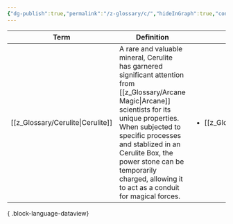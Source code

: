 ```yaml
---
{"dg-publish":true,"permalink":"/z-glossary/c/","hideInGraph":true,"contentClasses":"h-line hr-no-icon","tags":["GlossaryIndex/Letter"],"dgShowInlineTitle":true,"noteIcon":""}
---
```




| Term                                 | Definition                                                                                                                                                                                                                                                                                                          | Topic                                                   | Related                                                                                                                                                       |
| ------------------------------------ | ------------------------------------------------------------------------------------------------------------------------------------------------------------------------------------------------------------------------------------------------------------------------------------------------------------------- | ------------------------------------------------------- | ------------------------------------------------------------------------------------------------------------------------------------------------------------- |
| [[z_Glossary/Cerulite\|Cerulite]] | A rare and valuable mineral, Cerulite has garnered significant attention from [[z_Glossary/Arcane Magic\|Arcane]] scientists for its unique properties. When subjected to specific processes and stablized in an Cerulite Box, the power stone can be temporarily charged, allowing it to act as a conduit for magical forces. | <ul><li>[[z_Glossary/Index/Magic.md\\|Magic]]</li></ul> | <ul><li>[[z_Glossary/Arcane Magic.md\\|Arcane Magic]]</li><li>[[z_Glossary/Index/Magic.md\\|Magic]]</li><li>[[z_Glossary/Arcane Magic.md\\|Arcane]]</li></ul> |

{ .block-language-dataview}
